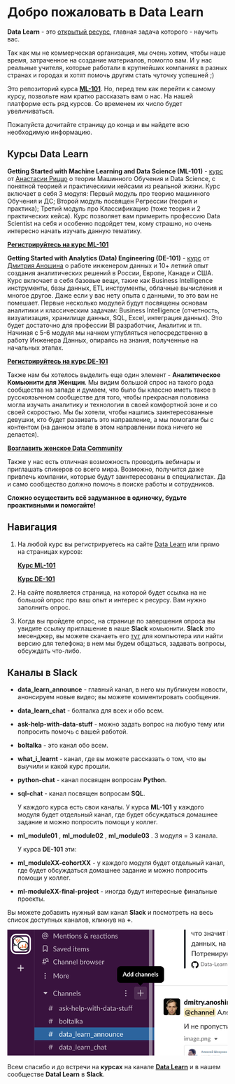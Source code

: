# Добро пожаловать в Data Learn

**Data Learn** - это [открытый ресурс](https://datalearn.ru/), главная задача которого - научить вас. 

Так как мы не коммерческая организация, мы очень хотим, чтобы наше время, затраченное на создание материалов, помогло вам. И у нас реальные учителя, которые работали в крупнейших компаниях в разных странах и городах и хотят помочь другим стать чуточку успешней ;)

Это репозиторий курса [**ML-101**](https://github.com/Data-Learn/data-science/blob/main/ML-101%20Guide.md). Но, перед тем как перейти к самому курсу, позвольте нам кратко рассказать вам о нас. На нашей платформе есть ряд курсов. Со временем их число будет увеличиваться.

Пожалуйста дочитайте страницу до конца и вы найдете всю необходимую информацию.


## Курсы Data Learn

**Getting Started with Machine Learning and Data Science (ML-101)** - [курс](https://github.com/Data-Learn/data-science/blob/main/ML-101%20Guide.md) от [Анастасии Риццо](https://www.linkedin.com/in/anastasia-r-7b8a0376) о теории Машинного Обучения и Data Science, с понятной теорией и практическими кейсами из реальной жизни. Курс включает в себя 3 модуля: Первый модуль про теорию машинного Обучения и ДС; Второй модуль посвящен Регрессии (теория и практика); Третий модуль про Классификацию (тоже теория и 2 практических кейса). Курс позволяет вам примерить профессию Data Scientist на себя и особенно подойдет тем, кому страшно, но очень интересно начать изучать данную тематику.

[**Регистрируйтесь на курс ML-101**]()


**Getting Started with Analytics (Data) Engineering (DE-101)** - [курс](https://github.com/Data-Learn/data-engineering) от [Дмитрия Аношина](https://www.linkedin.com/in/dmitryanoshin/) о работе инженером данных и 10+ летний опыт создания аналитических решений в России, Европе, Канаде и США.  Курс включает в себя базовые вещи, такие как Business Intelligence инструменты, базы данных, ETL инструменты, облачные вычисления и многое другое. Даже если у вас нету опыта с данными, то это вам не помешает. Первые несколько модулей будут посвящены основам аналитики и классическим задачам: Business Intelligence (отчетность, визуализация, хранилище данных, SQL, Excel, интеграция данных). Это будет достаточно для профессии BI разработчик, Аналитик и тп. Начиная с 5-6 модуля мы начнем углубляться непосредственно в работу Инженера Данных, опираясь на знания, полученные на начальных этапах.

[**Регистрируйтесь на курс DE-101**](https://datalearn.ru/kurs-po-getting-start-with-data-engineering)


Также нам бы хотелось выделить еще один элемент - **Аналитическое Комьюнити для Женщин**. Мы видим большой спрос на такого рода сообщества на западе и думаем, что было бы классно иметь такое в русскоязычном сообществе для того, чтобы прекрасная половина могла изучать аналитику и технологии в своей комфортной зоне и со своей скоростью. Мы бы хотели, чтобы нашлись заинтересованные девушки, кто будет развивать это направление, а мы помогали бы с контентом (на данном этапе в этом направлении пока ничего не делается).

[**Возглавить женское Data Community**](https://datalearn.ru/kurs-po-data-analytics-for-women)

Также у нас есть отличная возможность проводить вебинары и приглашать спикеров со всего мира. Возможно, получится даже привлечь компании, которые будут заинтересованы в специалистах. Да и само сообщество должно помочь в поиске работы и сотрудников.

**Сложно осуществить всё задуманное в одиночку, будьте проактивными и помогайте!**


## Навигация
1. На любой курс вы регистрируетесь на сайте [Data Learn](https://datalearn.ru) или прямо на страницах курсов:

   [**Курс ML-101**]()

   [**Курс DE-101**](https://datalearn.ru/kurs-po-getting-start-with-data-engineering)

2. На сайте появляется страница, на которой будет ссылка на не большой опрос про ваш опыт и интерес к ресурсу. Вам нужно заполнить опрос.
3. Когда вы пройдете опрос, на странице по завершения опроса вы увидите ссылку приглашение в наше **Slack** комьюнити. **Slack** это месенджер, вы можете скачаеть его [тут](https://slack.com/intl/en-ca/downloads/) для компьютера или найти версию для телефона; в нем мы будем общаться, задавать вопросы, обсуждать что-либо.

## Каналы в Slack
- **data_learn_announce** - главный канал, в него мы публикуем новости, анонсируем новые видео; вы можете комментировать сообщения.
- **data_learn_chat** - болталка для всех и обо всем.
- **ask-help-with-data-stuff** - можно задать вопрос на любую тему или попросить помочь с вашей работой.
- **boltalka** - это канал обо всем.
- **what_i_learnt** - канал, где вы можете рассказать о том, что вы выучили и какой курс прошли.
- **python-chat** - канал посвящен вопросам **Python**.
- **sql-chat** - канал посвящен вопросам **SQL**.

  У каждого курса есть свои каналы. У курса **ML-101** у каждого модуля будет отдельный канал, где будет обсуждаться домашнее задание и можно попросить помощи у коллег.
  
- **ml_module01** , **ml_module02** , **ml_module03** . 3 модуля = 3 канала. 

  У курса **DE-101** эти:

- **ml_moduleXX-cohortXX** - у каждого модуля будет отдельный канал, где будет обсуждаться домашнее задание и можно попросить помощи у коллег.
- **ml-moduleXX-final-project** - иногда будут интересные финальные проекты.

Вы можете добавить нужный вам канал **Slack** и посмотреть на весь список доступных каналов, кликнув на **+**.

![img](https://github.com/Data-Learn/data-engineering/blob/master/img/slack%20add%20channel.png)


Всем спасибо и до встречи на **курсах** на канале [**Data Learn**](https://www.youtube.com/channel/UCWki7GBUE5lDMJCbn4e1XMg) и в нашем сообществе **Datal Learn** в **Slack**.
